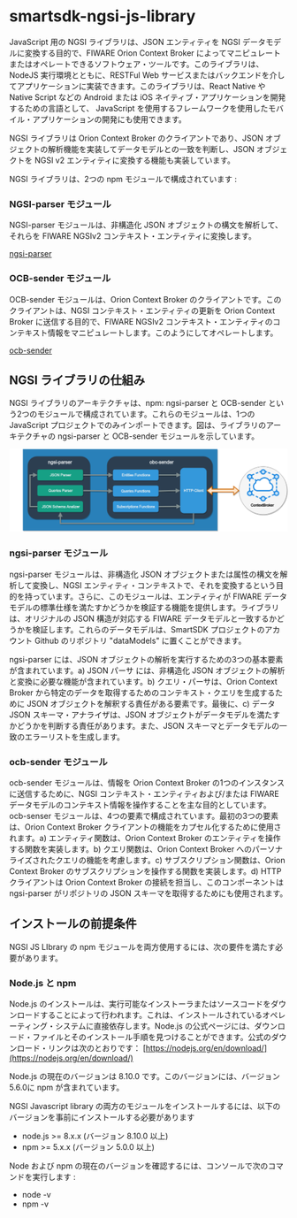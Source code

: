 # smartsdk-ngsi-js-library

JavaScript 用の NGSI ライブラリは、JSON エンティティを NGSI データモデルに変換する目的で、FIWARE Orion Context Broker によってマニピュレートまたはオペレートできるソフトウェア・ツールです。このライブラリは、NodeJS 実行環境とともに、RESTFul Web サービスまたはバックエンドを介してアプリケーションに実装できます。このライブラリは、React Native や Native Script などの Android または iOS ネイティブ・アプリケーションを開発するための言語として、 JavaScript を使用するフレームワークを使用したモバイル・アプリケーションの開発にも使用できます。

NGSI ライブラリは Orion Context Broker のクライアントであり、JSON オブジェクトの解析機能を実装してデータモデルとの一致を判断し、JSON オブジェクトを NGSI v2 エンティティに変換する機能も実装しています。

NGSI ライブラリは、2つの npm モジュールで構成されています :

### NGSI-parser モジュール

NGSI-parser モジュールは、非構造化 JSON オブジェクトの構文を解析して、それらを FIWARE NGSIv2 コンテキスト・エンティティに変換します。

[ngsi-parser](https://github.com/cenidetiot/ngsi-parser)

### OCB-sender モジュール

OCB-sender モジュールは、Orion Context Broker のクライアントです。このクライアントは、NGSI コンテキスト・エンティティの更新を Orion Context Broker に送信する目的で、FIWARE NGSIv2 コンテキスト・エンティティのコンテキスト情報をマニピュレートします。このようにしてオペレートします。

[ocb-sender](https://github.com/cenidetiot/ocb-sender)

## NGSI ライブラリの仕組み

NGSI ライブラリのアーキテクチャは、npm: ngsi-parser と OCB-sender という2つのモジュールで構成されています。これらのモジュールは、1つの JavaScript プロジェクトでのみインポートできます。図は、ライブラリのアーキテクチャの ngsi-parser と OCB-sender モジュールを示しています。

![Architecture NGSI Library](images/architecture.png)

### ngsi-parser モジュール

ngsi-parser モジュールは、非構造化 JSON オブジェクトまたは属性の構文を解析して変換し、NGSI エンティティ・コンテキストで、それを変換するという目的を持っています。さらに、このモジュールは、エンティティが FIWARE データモデルの標準仕様を満たすかどうかを検証する機能を提供します。ライブラリは、オリジナルの JSON 構造が対応する FIWARE データモデルと一致するかどうかを検証します。これらのデータモデルは、SmartSDK プロジェクトのアカウント Github のリポジトリ "dataModels" に置くことができます。

ngsi-parser には、JSON オブジェクトの解析を実行するための3つの基本要素が含まれています。a) JSON パーサ には、非構造化 JSON オブジェクトの解析と変換に必要な機能が含まれています。b) クエリ・パーサは、Orion Context Broker から特定のデータを取得するためのコンテキスト・クエリを生成するために JSON オブジェクトを解釈する責任がある要素です。最後に、c) データ JSON スキーマ・アナライザは、JSON オブジェクトがデータモデルを満たすかどうかを判断する責任があります。また、JSON スキーマとデータモデルの一致のエラーリストを生成します。

### ocb-sender モジュール

ocb-sender モジュールは、情報を Orion Context Broker の1つのインスタンスに送信するために、NGSI コンテキスト・エンティティおよび/または FIWARE データモデルのコンテキスト情報を操作することを主な目的としています。 ocb-senser モジュールは、4つの要素で構成されています。最初の3つの要素は、Orion Context Broker クライアントの機能をカプセル化するために使用されます。a) エンティティ関数は、Orion Context Broker のエンティティを操作する関数を実装します。b) クエリ関数は、Orion Context Broker へのパーソナライズされたクエリの機能を考慮します。c) サブスクリプション関数は、Orion Context Broker のサブスクリプションを操作する関数を実装します。d) HTTP クライアントは Orion Context Broker の接続を担当し、このコンポーネントは ngsi-parser がリポジトリの JSON スキーマを取得するためにも使用されます。

## インストールの前提条件

NGSI JS LIbrary の npm モジュールを両方使用するには、次の要件を満たす必要があります。

### Node.js と npm

Node.js のインストールは、実行可能なインストーラまたはソースコードをダウンロードすることによって行われます。これは、インストールされているオペレーティング・システムに直接依存します。Node.js の公式ページには、ダウンロード・ファイルとそのインストール手順を見つけることができます。公式のダウンロード・リンクは次のとおりです：
[https://nodejs.org/en/download/](https://nodejs.org/en/download/)

Node.js の現在のバージョンは 8.10.0 です。このバージョンには、バージョン5.6.0に npm が含まれています。

NGSI Javascript library の両方のモジュールをインストールするには、以下のバージョンを事前にインストールする必要があります

- node.js >= 8.x.x (バージョン 8.10.0 以上)
- npm >= 5.x.x (バージョン 5.0.0 以上)

Node および npm の現在のバージョンを確認するには、コンソールで次のコマンドを実行します :

- node -v
- npm -v
